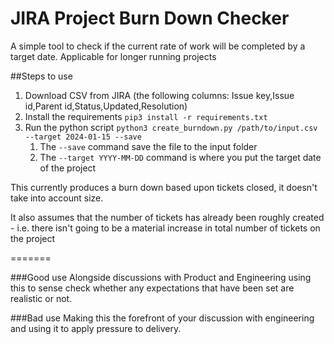 # JIRA Project Burn Down Checker
A simple tool to check if the current rate of work will be completed by a target date.
Applicable for longer running projects

##Steps to use
1. Download CSV from JIRA (the following columns: Issue key,Issue id,Parent id,Status,Updated,Resolution)
2. Install the requirements `pip3 install -r requirements.txt`
3. Run the python script `python3 create_burndown.py /path/to/input.csv --target 2024-01-15 --save`
   1. The `--save` command save the file to the input folder
   2. The `--target YYYY-MM-DD` command is where you put the target date of the project

This currently produces a burn down based upon tickets closed, it doesn't take into account size. 

It also assumes that the number of tickets has already been roughly created - i.e. there isn't going to be a material increase in total number of tickets on the project

=======



###Good use 
Alongside discussions with Product and Engineering using this to sense check whether any expectations that have been set are realistic or not.

###Bad use
Making this the forefront of your discussion with engineering and using it to apply pressure to delivery.
